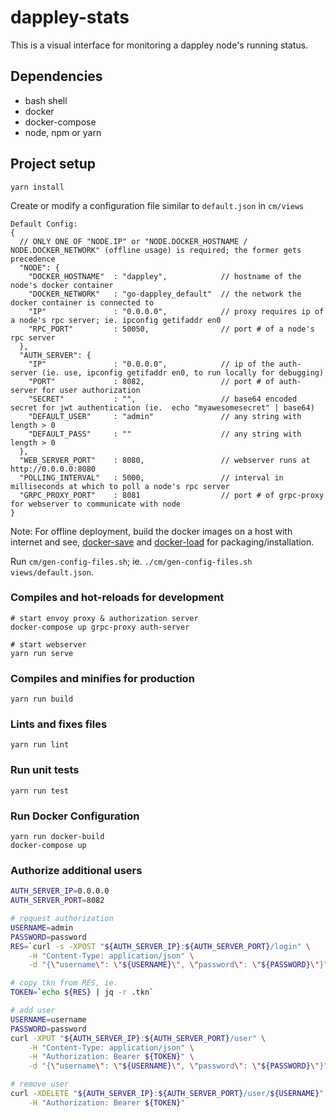 # dappley-stats
This is a visual interface for monitoring a dappley node's running status.

## Dependencies
- bash shell
- docker
- docker-compose
- node, npm or yarn

## Project setup
```
yarn install
```

Create or modify a configuration file similar to `default.json` in `cm/views`

```
Default Config:
{
  // ONLY ONE OF "NODE.IP" or "NODE.DOCKER_HOSTNAME / NODE.DOCKER_NETWORK" (offline usage) is required; the former gets precedence
  "NODE": {
    "DOCKER_HOSTNAME"  : "dappley",            // hostname of the node's docker container
    "DOCKER_NETWORK"   : "go-dappley_default"  // the network the docker container is connected to
    "IP"               : "0.0.0.0",            // proxy requires ip of a node's rpc server; ie. ipconfig getifaddr en0
    "RPC_PORT"         : 50050,                // port # of a node's rpc server
  },
  "AUTH_SERVER": {
    "IP"               : "0.0.0.0",            // ip of the auth-server (ie. use, ipconfig getifaddr en0, to run locally for debugging)
    "PORT"             : 8082,                 // port # of auth-server for user authorization
    "SECRET"           : "",                   // base64 encoded secret for jwt authentication (ie.  echo "myawesomesecret" | base64)
    "DEFAULT_USER"     : "admin"               // any string with length > 0
    "DEFAULT_PASS"     : ""                    // any string with length > 0
  },
  "WEB_SERVER_PORT"    : 8080,                 // webserver runs at http://0.0.0.0:8080
  "POLLING_INTERVAL"   : 5000,                 // interval in milliseconds at which to poll a node's rpc server
  "GRPC_PROXY_PORT"    : 8081                  // port # of grpc-proxy for webserver to communicate with node
}
```

Note: For offline deployment, build the docker images on a host with internet and see,
[docker-save](https://docs.docker.com/engine/reference/commandline/save/) and
[docker-load](https://docs.docker.com/engine/reference/commandline/load/) for packaging/installation.

Run `cm/gen-config-files.sh`; ie. `./cm/gen-config-files.sh views/default.json`.

### Compiles and hot-reloads for development
```
# start envoy proxy & authorization server
docker-compose up grpc-proxy auth-server

# start webserver
yarn run serve
```

### Compiles and minifies for production
```
yarn run build
```

### Lints and fixes files
```
yarn run lint
```

### Run unit tests
```
yarn run test
```

### Run Docker Configuration
```
yarn run docker-build
docker-compose up
```

### Authorize additional users
```bash
AUTH_SERVER_IP=0.0.0.0
AUTH_SERVER_PORT=8082

# request authorization
USERNAME=admin
PASSWORD=password
RES=`curl -s -XPOST "${AUTH_SERVER_IP}:${AUTH_SERVER_PORT}/login" \
    -H "Content-Type: application/json" \
    -d "{\"username\": \"${USERNAME}\", \"password\": \"${PASSWORD}\"}"`

# copy tkn from RES, ie.
TOKEN=`echo ${RES} | jq -r .tkn`

# add user
USERNAME=username
PASSWORD=password
curl -XPUT "${AUTH_SERVER_IP}:${AUTH_SERVER_PORT}/user" \
    -H "Content-Type: application/json" \
    -H "Authorization: Bearer ${TOKEN}" \
    -d "{\"username\": \"${USERNAME}\", \"password\": \"${PASSWORD}\"}"

# remove user
curl -XDELETE "${AUTH_SERVER_IP}:${AUTH_SERVER_PORT}/user/${USERNAME}" \
    -H "Authorization: Bearer ${TOKEN}"
```

